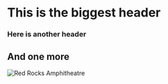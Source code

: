# This is the biggest header
### Here is another header
## And one more

![Red Rocks Amphitheatre](https://mediaim.expedia.com/destination/2/41a0ea79b5c3c600ab0fa117832f6252.jpg)
